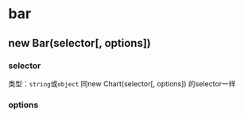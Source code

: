 # bar

## new Bar(selector[, options])

### selector
类型：`string`或`object`
同new Chart(selector[, options]) 的selector一样

### options